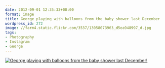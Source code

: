 ```yaml
---
date: 2012-09-01 12:35:33+00:00
format: image
title: George playing with balloons from the baby shower last December!
wordpress_id: 272
image: //farm4.static.flickr.com/3537/13058073963_d5ea948997_d.jpg
tags:
- Photography
- Instagram
- George
---
```


[![George playing with balloons from the baby shower last December!][thm]][img]

[thm]: //farm4.static.flickr.com/3537/13058073963_d5ea948997_d.jpg
[img]: //www.flickr.com/photos/richard-perry/13058073963/
